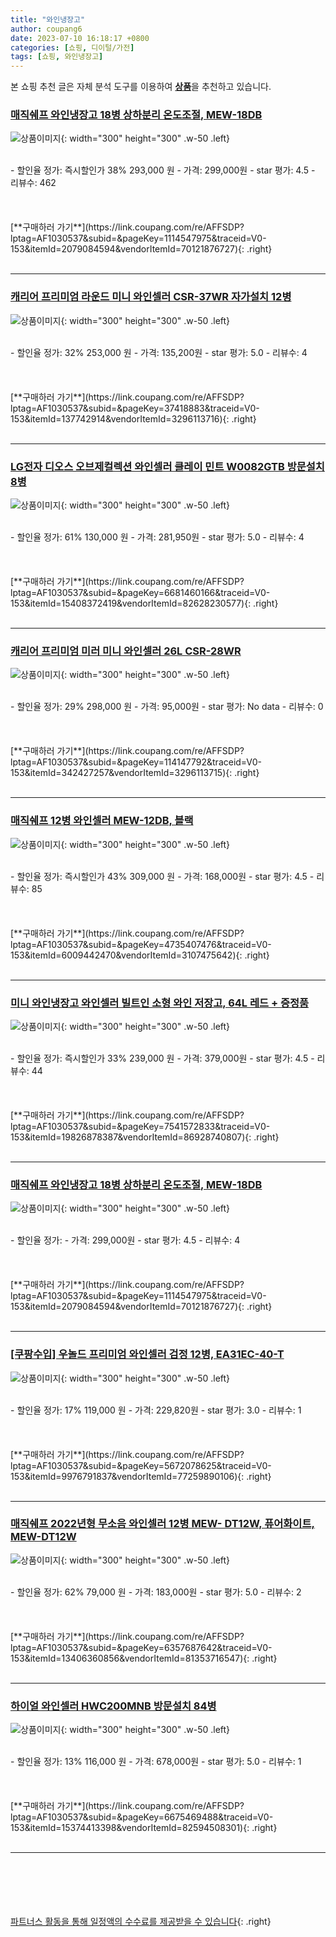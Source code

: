 ```yaml
---
title: "와인냉장고"
author: coupang6
date: 2023-07-10 16:18:17 +0800
categories: [쇼핑, 디이털/가전]
tags: [쇼핑, 와인냉장고]
---
```


본 쇼핑 추천 글은 자체 분석 도구를 이용하여 [**상품**](https://link.coupang.com/a/bao1ui)을 추천하고 있습니다.

### [매직쉐프 와인냉장고 18병 상하분리 온도조절, MEW-18DB](https://link.coupang.com/re/AFFSDP?lptag=AF1030537&subid=&pageKey=1114547975&traceid=V0-153&itemId=2079084594&vendorItemId=70121876727)

![상품이미지](https://thumbnail7.coupangcdn.com/thumbnails/remote/230x230ex/image/vendor_inventory/1d77/9b62406c292d6e0d4963816431d309cd862bb5bfa86338e40e00346bf98f.jpg){: width="300" height="300" .w-50 .left}


<br>
- 할인율 정가: 즉시할인가 38%  293,000   원
- 가격: 299,000원
- star 평가: 4.5
- 리뷰수: 462
<br>
<br>
<br>
<br>
[**구매하러 가기**](https://link.coupang.com/re/AFFSDP?lptag=AF1030537&subid=&pageKey=1114547975&traceid=V0-153&itemId=2079084594&vendorItemId=70121876727){: .right}
<br>
<br>

---

### [캐리어 프리미엄 라운드 미니 와인셀러 CSR-37WR 자가설치 12병](https://link.coupang.com/re/AFFSDP?lptag=AF1030537&subid=&pageKey=37418883&traceid=V0-153&itemId=137742914&vendorItemId=3296113716)

![상품이미지](https://thumbnail8.coupangcdn.com/thumbnails/remote/230x230ex/image/retail/images/1872818584584523-5bd32f9e-6858-4ce8-b556-2cefe8a111b2.png){: width="300" height="300" .w-50 .left}


<br>
- 할인율 정가: 32%  253,000   원
- 가격: 135,200원
- star 평가: 5.0
- 리뷰수: 4
<br>
<br>
<br>
<br>
[**구매하러 가기**](https://link.coupang.com/re/AFFSDP?lptag=AF1030537&subid=&pageKey=37418883&traceid=V0-153&itemId=137742914&vendorItemId=3296113716){: .right}
<br>
<br>

---

### [LG전자 디오스 오브제컬렉션 와인셀러 클레이 민트 W0082GTB 방문설치 8병](https://link.coupang.com/re/AFFSDP?lptag=AF1030537&subid=&pageKey=6681460166&traceid=V0-153&itemId=15408372419&vendorItemId=82628230577)

![상품이미지](https://thumbnail6.coupangcdn.com/thumbnails/remote/230x230ex/image/retail/images/3386047343312745-818361b9-6cc6-4cee-bee3-1045f2195c32.jpg){: width="300" height="300" .w-50 .left}


<br>
- 할인율 정가: 61%  130,000   원
- 가격: 281,950원
- star 평가: 5.0
- 리뷰수: 4
<br>
<br>
<br>
<br>
[**구매하러 가기**](https://link.coupang.com/re/AFFSDP?lptag=AF1030537&subid=&pageKey=6681460166&traceid=V0-153&itemId=15408372419&vendorItemId=82628230577){: .right}
<br>
<br>

---

### [캐리어 프리미엄 미러 미니 와인셀러 26L CSR-28WR](https://link.coupang.com/re/AFFSDP?lptag=AF1030537&subid=&pageKey=114147792&traceid=V0-153&itemId=342427257&vendorItemId=3296113715)

![상품이미지](https://thumbnail8.coupangcdn.com/thumbnails/remote/230x230ex/image/retail/images/2017/09/18/15/1/ccc3d12a-19ed-4800-b50d-e82d746725e9.jpg){: width="300" height="300" .w-50 .left}


<br>
- 할인율 정가: 29%  298,000   원
- 가격: 95,000원
- star 평가: No data
- 리뷰수: 0
<br>
<br>
<br>
<br>
[**구매하러 가기**](https://link.coupang.com/re/AFFSDP?lptag=AF1030537&subid=&pageKey=114147792&traceid=V0-153&itemId=342427257&vendorItemId=3296113715){: .right}
<br>
<br>

---

### [매직쉐프 12병 와인셀러 MEW-12DB, 블랙](https://link.coupang.com/re/AFFSDP?lptag=AF1030537&subid=&pageKey=4735407476&traceid=V0-153&itemId=6009442470&vendorItemId=3107475642)

![상품이미지](https://thumbnail8.coupangcdn.com/thumbnails/remote/230x230ex/image/vendor_inventory/9c7c/3c43a8efb29ca66f43612b836fe10bc239562b8a21463277fbc6b9d2ded9.jpg){: width="300" height="300" .w-50 .left}


<br>
- 할인율 정가: 즉시할인가 43%  309,000   원
- 가격: 168,000원
- star 평가: 4.5
- 리뷰수: 85
<br>
<br>
<br>
<br>
[**구매하러 가기**](https://link.coupang.com/re/AFFSDP?lptag=AF1030537&subid=&pageKey=4735407476&traceid=V0-153&itemId=6009442470&vendorItemId=3107475642){: .right}
<br>
<br>

---

### [미니 와인냉장고 와인셀러 빌트인 소형 와인 저장고, 64L 레드 + 증정품](https://link.coupang.com/re/AFFSDP?lptag=AF1030537&subid=&pageKey=7541572833&traceid=V0-153&itemId=19826878387&vendorItemId=86928740807)

![상품이미지](https://thumbnail6.coupangcdn.com/thumbnails/remote/230x230ex/image/vendor_inventory/ee43/f8b6624a66beb88a2db28f433e68886762169b9725687e5d7168ad70ca1f.jpg){: width="300" height="300" .w-50 .left}


<br>
- 할인율 정가: 즉시할인가 33%  239,000   원
- 가격: 379,000원
- star 평가: 4.5
- 리뷰수: 44
<br>
<br>
<br>
<br>
[**구매하러 가기**](https://link.coupang.com/re/AFFSDP?lptag=AF1030537&subid=&pageKey=7541572833&traceid=V0-153&itemId=19826878387&vendorItemId=86928740807){: .right}
<br>
<br>

---

### [매직쉐프 와인냉장고 18병 상하분리 온도조절, MEW-18DB](https://link.coupang.com/re/AFFSDP?lptag=AF1030537&subid=&pageKey=1114547975&traceid=V0-153&itemId=2079084594&vendorItemId=70121876727)

![상품이미지](https://thumbnail7.coupangcdn.com/thumbnails/remote/230x230ex/image/vendor_inventory/1d77/9b62406c292d6e0d4963816431d309cd862bb5bfa86338e40e00346bf98f.jpg){: width="300" height="300" .w-50 .left}


<br>
- 할인율 정가: 
- 가격: 299,000원
- star 평가: 4.5
- 리뷰수: 4
<br>
<br>
<br>
<br>
[**구매하러 가기**](https://link.coupang.com/re/AFFSDP?lptag=AF1030537&subid=&pageKey=1114547975&traceid=V0-153&itemId=2079084594&vendorItemId=70121876727){: .right}
<br>
<br>

---

### [[쿠팡수입] 우놀드 프리미엄 와인셀러 검정 12병, EA31EC-40-T](https://link.coupang.com/re/AFFSDP?lptag=AF1030537&subid=&pageKey=5672078625&traceid=V0-153&itemId=9976791837&vendorItemId=77259890106)

![상품이미지](https://thumbnail8.coupangcdn.com/thumbnails/remote/230x230ex/image/retail/images/5695857873798393-96f06415-865d-48a3-ae5d-6a30f33bd8b8.jpg){: width="300" height="300" .w-50 .left}


<br>
- 할인율 정가: 17%  119,000   원
- 가격: 229,820원
- star 평가: 3.0
- 리뷰수: 1
<br>
<br>
<br>
<br>
[**구매하러 가기**](https://link.coupang.com/re/AFFSDP?lptag=AF1030537&subid=&pageKey=5672078625&traceid=V0-153&itemId=9976791837&vendorItemId=77259890106){: .right}
<br>
<br>

---

### [매직쉐프 2022년형 무소음 와인셀러 12병 MEW- DT12W, 퓨어화이트, MEW-DT12W](https://link.coupang.com/re/AFFSDP?lptag=AF1030537&subid=&pageKey=6357687642&traceid=V0-153&itemId=13406360856&vendorItemId=81353716547)

![상품이미지](https://thumbnail9.coupangcdn.com/thumbnails/remote/230x230ex/image/vendor_inventory/d2c2/0f194596574d4cb4ab0c8947e1afeac2be3670d483f9495c10e806b011dc.jpg){: width="300" height="300" .w-50 .left}


<br>
- 할인율 정가: 62%  79,000   원
- 가격: 183,000원
- star 평가: 5.0
- 리뷰수: 2
<br>
<br>
<br>
<br>
[**구매하러 가기**](https://link.coupang.com/re/AFFSDP?lptag=AF1030537&subid=&pageKey=6357687642&traceid=V0-153&itemId=13406360856&vendorItemId=81353716547){: .right}
<br>
<br>

---

### [하이얼 와인셀러 HWC200MNB 방문설치 84병](https://link.coupang.com/re/AFFSDP?lptag=AF1030537&subid=&pageKey=6675469488&traceid=V0-153&itemId=15374413398&vendorItemId=82594508301)

![상품이미지](https://thumbnail10.coupangcdn.com/thumbnails/remote/230x230ex/image/rs_quotation_api/hl0qp23u/5b7950cf815340a889f72beb1a19f61e.jpg){: width="300" height="300" .w-50 .left}


<br>
- 할인율 정가: 13%  116,000   원
- 가격: 678,000원
- star 평가: 5.0
- 리뷰수: 1
<br>
<br>
<br>
<br>
[**구매하러 가기**](https://link.coupang.com/re/AFFSDP?lptag=AF1030537&subid=&pageKey=6675469488&traceid=V0-153&itemId=15374413398&vendorItemId=82594508301){: .right}
<br>
<br>

---
<br><br><br><br><br> [파트너스 활동을 통해 일정액의 수수료를 제공받을 수 있습니다](https://link.coupang.com/a/bao1ui){: .right}